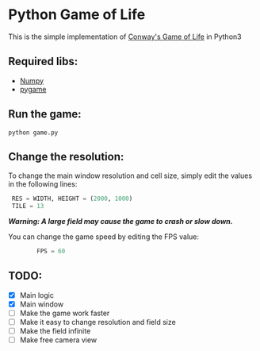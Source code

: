 # Python Game of Life
This is the simple implementation of [Conway's Game of Life](https://en.wikipedia.org/wiki/Conway's_Game_of_Life) in Python3

## Required libs:
* [Numpy](https://github.com/numpy/numpy)
* [pygame](https://github.com/pygame)

## Run the game:
`python game.py`

## Change the resolution:
To change the main window resolution and cell size, simply edit the values in the following lines:
```python
 RES = WIDTH, HEIGHT = (2000, 1000)
 TILE = 13
```

***Warning: A large field may cause the game to crash or slow down.***

You can change the game speed by editing the FPS value: 
```python
        FPS = 60
```

## TODO:

- [x] Main logic
- [x] Main window
- [ ] Make the game work faster
- [ ] Make it easy to change resolution and field size
- [ ] Make the field infinite
- [ ] Make free camera view
